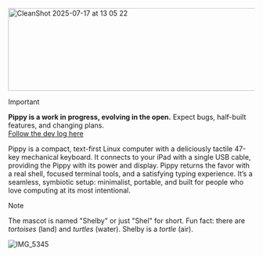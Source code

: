 <img width="556" height="169" alt="CleanShot 2025-07-17 at 13 05 22" src="https://github.com/user-attachments/assets/dc694c96-557f-4ca4-94a7-52cd9ba75ee6" />

> [!IMPORTANT] 
> **Pippy is a work in progress, evolving in the open.** Expect bugs, half-built features, and changing plans. \
> [Follow the dev log here](devlog/)

Pippy is a compact, text-first Linux computer with a deliciously tactile 47-key mechanical keyboard. It connects to your iPad with a single USB cable, providing the Pippy with its power and display. Pippy returns the favor with a real shell, focused terminal tools, and a satisfying typing experience. It’s a seamless, symbiotic setup: minimalist, portable, and built for people who love computing at its most intentional.

> [!NOTE]
> The mascot is named "Shelby" or just "Shel" for short. Fun fact: there are _tortoises_ (land) and _turtles_ (water). Shelby is a _tortle_ (air).

![IMG_5345](https://github.com/user-attachments/assets/cc9c53af-c0c0-4e9b-b7e8-bcbc421aea37)

